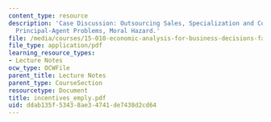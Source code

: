 ```yaml
---
content_type: resource
description: 'Case Discussion: Outsourcing Sales, Specialization and Comparative Sales,
  Principal-Agent Problems, Moral Hazard.'
file: /media/courses/15-010-economic-analysis-for-business-decisions-fall-2004/ddab135f53438ae34741de7438d2cd64_incentives_emply.pdf
file_type: application/pdf
learning_resource_types:
- Lecture Notes
ocw_type: OCWFile
parent_title: Lecture Notes
parent_type: CourseSection
resourcetype: Document
title: incentives_emply.pdf
uid: ddab135f-5343-8ae3-4741-de7438d2cd64
---
```

